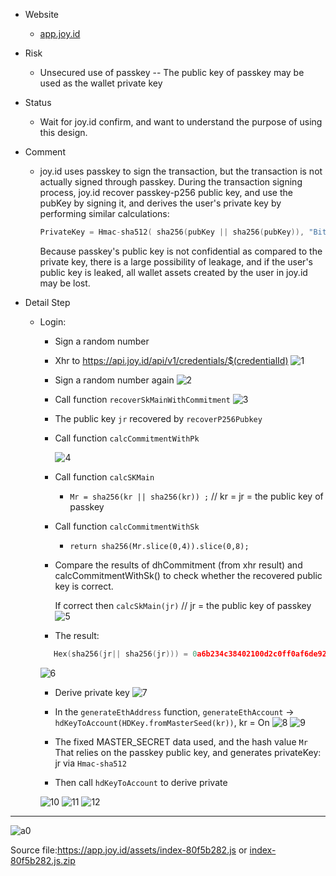 - Website
  - [app.joy.id](https://app.joy.id/)

- Risk
  - Unsecured use of passkey -- The public key of passkey may be used as the wallet private key

- Status
  
  - Wait for joy.id confirm, and want to understand the purpose of using this design.
  
- Comment
  - joy.id uses passkey to sign the transaction, but the transaction is not actually signed through passkey. During the transaction signing process, joy.id recover passkey-p256 public key, and use the pubKey by signing it, and derives the user's private key by performing similar calculations:

    ```c
    PrivateKey = Hmac-sha512( sha256(pubKey || sha256(pubKey)), "Bitcoin seed")
    ```


    Because passkey's public key is not confidential as compared to the private key, there is a large possibility of leakage, and if the user's public key is leaked, all wallet assets created by the user in joy.id may be lost.

- Detail Step

  - Login:

    - Sign a random number

    - Xhr to https://api.joy.id/api/v1/credentials/$(credentialId)
      ![1](imgs/1.png)

    - Sign a random number again
      ![2](imgs/2.png)

    - Call function `recoverSkMainWithCommitment`
      ![3](imgs/3.png)

    - The public key `jr` recovered by `recoverP256Pubkey`

    - Call function `calcCommitmentWithPk`

      ![4](imgs/4.png)

    - Call function `calcSKMain`

      - `Mr = sha256(kr || sha256(kr)) ;` // kr = jr =  the public key of passkey

    - Call function `calcCommitmentWithSk`

      - `return sha256(Mr.slice(0,4)).slice(0,8);`

    - Compare the results of dhCommitment (from xhr result) and calcCommitmentWithSk() to check whether the recovered public key is correct.

      If correct then `calcSkMain(jr)` //   jr = the public key of passkey
      ![5](imgs/5.png)

    - The result:

     ```c
        Hex(sha256(jr|| sha256(jr))) = 0a6b234c38402100d2c0ff0af6de921c730fb0439d96fa5df346c03558af2a39
     ```
     ![6](imgs/6.png)

    - Derive private key
          ![7](imgs/7.png)
      
    - In the `generateEthAddress` function, `generateEthAccount` -&gt; `hdKeyToAccount(HDKey.fromMasterSeed(kr))`, kr = On
     ![8](imgs/8.png)
      ![9](imgs/9.png)

     
    
    - The fixed MASTER_SECRET data used, and the hash value `Mr` That relies on the passkey public key, and generates privateKey: jr via `Hmac-sha512`
    - Then call `hdKeyToAccount`  to derive private

     ![10](imgs/10.png)
     ![11](imgs/11.png)
     ![12](imgs/12.png)



-- -
   ![a0](imgs/a0.png)

Source file:https://app.joy.id/assets/index-80f5b282.js or [index-80f5b282.js.zip](source/index-80f5b282.js.zip)

